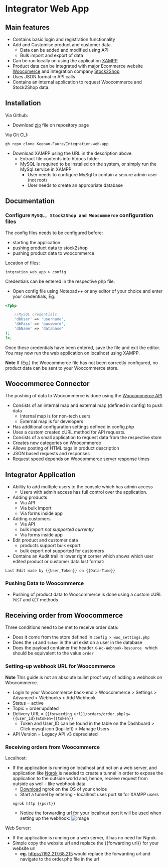 # Integrator Web App

## Main features

* Contains basic login and registration functionality
* Add and Customise product and customer data.
    * Data can be added and modified using API
    * Bulk import and export of data
* Can be run locally on using the application [XAMPP](https://www.apachefriends.org/)
* Product data can be integrated with major Ecommerce website [Woocomerce](https://woocommerce.com/blackcyber/) and Integration company [Stock2Shop](https.stock2shop.com/)
* Uses JSON format in API calls
* Contains an internal application to request Woocommerce and Stock2Shop data.

## Installation

Via Github:
* Download [zip](https://github.com/Keenan-Faure/Integration-web-app/archive/refs/heads/main.zip) file on repository page

Via Git CLI:

```
gh repo clone Keenan-Faure/Integration-web-app
```

* Download XAMPP using the URL in the description above
    * Extract file contents into htdocs folder
    * MySQL is required to be installed on the system, or simply run the MySql service in XAMPP
        * User needs to configure MySql to contain a secure admin user (not root)
        * User needs to create an appropriate database

## Documentation

### Configure ```MySQL, Stock2Shop and Woocommerce``` configuration files

The config files needs to be configured before:
- starting the application
- pushing product data to stock2shop
- pushing product data to woocommerce

Location of files:
```
intgration_web_app > config
```

Credentials can be entered in the respective php file.
* Open config file using Notepad++ or any editor of your choice and enter your credentials, Eg.

```php
<?php

    //MySQL credentials
    'dbUser' => 'username',
    'dbPass' => 'password',
    'dbName' => 'database'
);
?>;
```

Once these credentials have been entered, save the file and exit the editor.
You may now run the web application on localhost using XAMPP.

__Note__ If (Eg.) the Woocommerce file has not been correctly configured, no product data can be sent to your Woocommerce store.

## Woocommerce Connector

The pushing of data to Woocommerce is done using the [Woocommerce API](https://woocommerce.github.io/woocommerce-rest-api-docs/)

* Consists of an internal map and external map (defined in config) to push data
    * Internal map is for non-tech users
    * External map is for developers
* Has additional configuration settings defined in config.php
* Uses a custom created cURL method for API requests.
* Consists of a small application to request data from the respective store
* Creates new categories on Woocommerce
* Allows posting of HTML tags in product description
* JSON based requests and responses
* Request speed depends on Woocommerce server response times

## Integrator Application

* Ability to add multiple users to the console which has admin access
    * Users with admin access has full control over the application.
* Adding products
    * Via API
    * Via bulk import
    * Via forms inside app
* Adding customers
    * Via API
    * bulk import _not supported currently_
    * Via forms inside app
* Edit product and customer data
    * products support bulk export
    * bulk export not supported for customers
* Contains an Audit trail in lower right corner which shows which user edited product or customer data last format:
```
Last Edit made by {{User_Token}} on {{Data-Time}}
```

### Pushing Data to Woocommerce

* Pushing of product data to Woocommerce is done using a custom cURL `POST` and `GET` methods

## Receiving order from Woocommerce

Three conditions need to be met to receive order data:

* Does it come from the store defined in ```config > woo_settings.php```
* Does the ```id``` and ```token``` in the url exist on a user in the database
* Does the payload container the header ```X-Wc-Webhook-Resource ``` which should be equivalent to the value ```order```

### Setting-up webhook URL for Woocommerce 

__Note__ This guide is not an absolute bullet proof way of adding a webhook on Woocommerce.

* Login to your Woocommerce back-end > Woocommerce > Settings > Advanced > Webhooks > Add Webhook
* Status = active
* Topic = order.updated
* Delivery URL = ```{{forwarding url}}/orders/order.php?q={{user_id}}&token={{token}}```
   * Token and User_ID can be found in the table on the Dashboard > Click mysql icon (top-left) > Manage Users
* API Version = Legacy API v3 depreciated

### Receiving orders from Woocommerce

Localhost:

* If the application is running on localhost and not on a web server, and application like [Ngrok](https://ngrok.com/download) is needed to create a tunnel in order to expose the application to the outside world and, hence, receive request from outside as well - like webhook data
   * [Download](https://ngrok.com/download) ngrok on the OS of your choice
   * Start a tunnel by entering - localhost uses port ```80``` for XAMPP users
   ```
   ngrok http {{port}}
   ```
   * Notice the forwarding url for your localhost port it will be used when setting up the webhook:
   ![image](https://user-images.githubusercontent.com/97687673/207539188-a65e3e33-5dae-4e66-a921-b65ff4a625b9.png)
   
Web Server:

* If the application is running on a web server, it has no need for Ngrok.
* Simple copy the website url and replace the {{forwarding url}} for your website url 
   * __eg.__ https://192.217.68.215 would replace the forwarding url and navigate to the order.php file in the url
   
